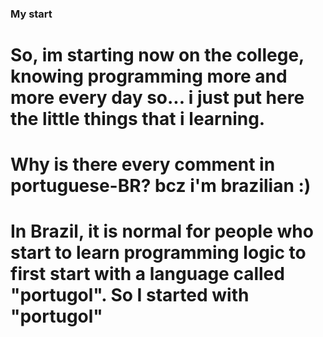 ### My start
# So, im starting now on the college, knowing programming more and more every day so... i just put here the little things that i learning.
# Why is there every comment in portuguese-BR? bcz i'm brazilian :)
# In Brazil, it is normal for people who start to learn programming logic to first start with a language called "portugol". So I started with "portugol"
